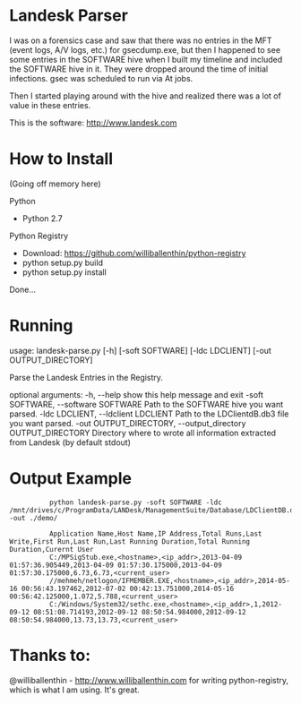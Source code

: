 Landesk Parser 
===============

I was on a forensics case and saw that there was no entries in the MFT (event logs, A/V logs, etc.) for gsecdump.exe, but then I happened to see some entries in the SOFTWARE hive when I built my timeline and included the SOFTWARE hive in it. They were dropped around the time of initial infections. gsec was scheduled to run via At jobs.

Then I started playing around with the hive and realized there was a lot of value in these entries.

This is the software: http://www.landesk.com

How to Install
===============

(Going off memory here)

Python

- Python 2.7

Python Registry

- Download: https://github.com/williballenthin/python-registry
- python setup.py build
- python setup.py install

Done...

Running
=========

usage: landesk-parse.py [-h] [-soft SOFTWARE] [-ldc LDCLIENT] [-out OUTPUT_DIRECTORY]

Parse the Landesk Entries in the Registry.

optional arguments:
  -h, --help            show this help message and exit
  -soft SOFTWARE, --software SOFTWARE
                        Path to the SOFTWARE hive you want parsed.
  -ldc LDCLIENT, --ldclient LDCLIENT
                        Path to the LDClientdB.db3 file you want parsed.
  -out OUTPUT_DIRECTORY, --output_directory OUTPUT_DIRECTORY
                        Directory where to wrote all information extracted from Landesk (by default stdout)


Output Example
===============
              python landesk-parse.py -soft SOFTWARE -ldc /mnt/drives/c/ProgramData/LANDesk/ManagementSuite/Database/LDClientDB.db3 -out ./demo/

              Application Name,Host Name,IP Address,Total Runs,Last Write,First Run,Last Run,Last Running Duration,Total Running Duration,Curernt User
              C:/MPSigStub.exe,<hostname>,<ip_addr>,2013-04-09 01:57:36.905449,2013-04-09 01:57:30.175000,2013-04-09 01:57:30.175000,6.73,6.73,<current_user>
              //mehmeh/netlogon/IFMEMBER.EXE,<hostname>,<ip_addr>,2014-05-16 00:56:43.197462,2012-07-02 00:42:13.751000,2014-05-16 00:56:42.125000,1.072,5.788,<current_user>
              C:/Windows/System32/sethc.exe,<hostname>,<ip_addr>,1,2012-09-12 08:51:08.714193,2012-09-12 08:50:54.984000,2012-09-12 08:50:54.984000,13.73,13.73,<current_user>

Thanks to:
==============

@williballenthin - http://www.williballenthin.com for writing python-registry, which is what I am using. It's great.
